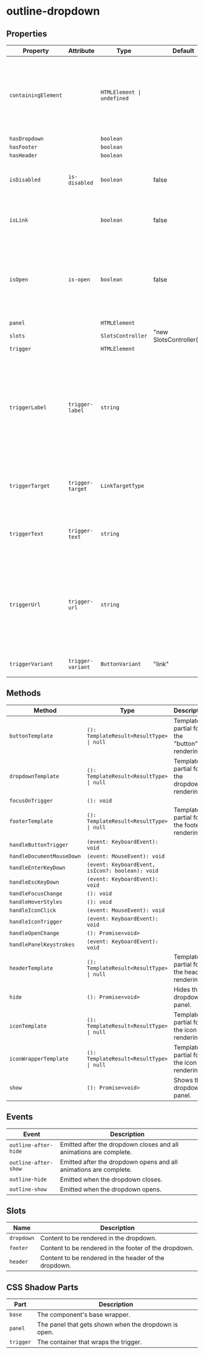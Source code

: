 # outline-dropdown

## Properties

| Property            | Attribute         | Type                       | Default                     | Description                                      |
|---------------------|-------------------|----------------------------|-----------------------------|--------------------------------------------------|
| `containingElement` |                   | `HTMLElement \| undefined` |                             | The dropdown will close when the user interacts outside of this element (e.g. clicking). |
| `hasDropdown`       |                   | `boolean`                  |                             |                                                  |
| `hasFooter`         |                   | `boolean`                  |                             |                                                  |
| `hasHeader`         |                   | `boolean`                  |                             |                                                  |
| `isDisabled`        | `is-disabled`     | `boolean`                  | false                       | Disables the dropdown so the panel will not open. |
| `isLink`            |                   | `boolean`                  | false                       | Determines if the dropdown trigger is a link or not. |
| `isOpen`            | `is-open`         | `boolean`                  | false                       | Indicates whether or not the dropdown is open.<br />You can use this in lieu of the show/hide methods. |
| `panel`             |                   | `HTMLElement`              |                             |                                                  |
| `slots`             |                   | `SlotsController`          | "new SlotsController(this)" |                                                  |
| `trigger`           |                   | `HTMLElement`              |                             |                                                  |
| `triggerLabel`      | `trigger-label`   | `string`                   |                             | ARIA label attribute to pass down to the resulting button or a<br />element. This is required for accessibility if we use a button<br />with an icon only. |
| `triggerTarget`     | `trigger-target`  | `LinkTargetType`           |                             | The target to use for a link, used in conjunction with the url attribute. |
| `triggerText`       | `trigger-text`    | `string`                   |                             | Visible text for the button/link of the trigger element. |
| `triggerUrl`        | `trigger-url`     | `string`                   |                             | The url to use for a link. This will render an anchor element.<br />Do not set this prop if you want to render a button element. |
| `triggerVariant`    | `trigger-variant` | `ButtonVariant`            | "link"                      | The button style variant to use.                 |

## Methods

| Method                    | Type                                             | Description                                  |
|---------------------------|--------------------------------------------------|----------------------------------------------|
| `buttonTemplate`          | `(): TemplateResult<ResultType> \| null`         | Template partial for the "button" rendering. |
| `dropdownTemplate`        | `(): TemplateResult<ResultType> \| null`         | Template partial for the dropdown rendering. |
| `focusOnTrigger`          | `(): void`                                       |                                              |
| `footerTemplate`          | `(): TemplateResult<ResultType> \| null`         | Template partial for the footer rendering.   |
| `handleButtonTrigger`     | `(event: KeyboardEvent): void`                   |                                              |
| `handleDocumentMouseDown` | `(event: MouseEvent): void`                      |                                              |
| `handleEnterKeyDown`      | `(event: KeyboardEvent, isIcon?: boolean): void` |                                              |
| `handleEscKeyDown`        | `(event: KeyboardEvent): void`                   |                                              |
| `handleFocusChange`       | `(): void`                                       |                                              |
| `handleHoverStyles`       | `(): void`                                       |                                              |
| `handleIconClick`         | `(event: MouseEvent): void`                      |                                              |
| `handleIconTrigger`       | `(event: KeyboardEvent): void`                   |                                              |
| `handleOpenChange`        | `(): Promise<void>`                              |                                              |
| `handlePanelKeystrokes`   | `(event: KeyboardEvent): void`                   |                                              |
| `headerTemplate`          | `(): TemplateResult<ResultType> \| null`         | Template partial for the header rendering.   |
| `hide`                    | `(): Promise<void>`                              | Hides the dropdown panel.                    |
| `iconTemplate`            | `(): TemplateResult<ResultType> \| null`         | Template partial for the icon rendering.     |
| `iconWrapperTemplate`     | `(): TemplateResult<ResultType> \| null`         | Template partial for the icon rendering.     |
| `show`                    | `(): Promise<void>`                              | Shows the dropdown panel.                    |

## Events

| Event                | Description                                      |
|----------------------|--------------------------------------------------|
| `outline-after-hide` | Emitted after the dropdown closes and all animations are complete. |
| `outline-after-show` | Emitted after the dropdown opens and all animations are complete. |
| `outline-hide`       | Emitted when the dropdown closes.                |
| `outline-show`       | Emitted when the dropdown opens.                 |

## Slots

| Name       | Description                                      |
|------------|--------------------------------------------------|
| `dropdown` | Content to be rendered in the dropdown.          |
| `footer`   | Content to be rendered in the footer of the dropdown. |
| `header`   | Content to be rendered in the header of the dropdown. |

## CSS Shadow Parts

| Part      | Description                                      |
|-----------|--------------------------------------------------|
| `base`    | The component's base wrapper.                    |
| `panel`   | The panel that gets shown when the dropdown is open. |
| `trigger` | The container that wraps the trigger.            |
